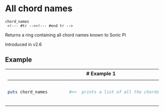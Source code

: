 # All chord names

```
chord_names 
 <!--- #tr --><!--- #end tr -->
```


Returns a ring containing all chord names known to Sonic Pi

Introduced in v2.6

## Example

<table class="examples">
<tr>
<th colspan="2" class="even head"># Example 1 ──────────────────────────────────────────────────────</th>
</tr>
<tr>
<td class="even">

```ruby
puts chord_names



```

</td>
<td class="even">

<!--- #tr -->
```ruby
#=>  prints a list of all the chords



```
<!--- #end tr -->

</td>
</tr>
</table>

